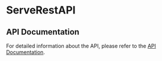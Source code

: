 # ServeRestAPI

## API Documentation

For detailed information about the API, please refer to the [API Documentation](https://web.postman.co/workspace/291207d5-1073-4eda-b783-3fd9231b4116/documentation/36297486-0847b788-d6de-4c51-b782-a801d7e6fc25).
